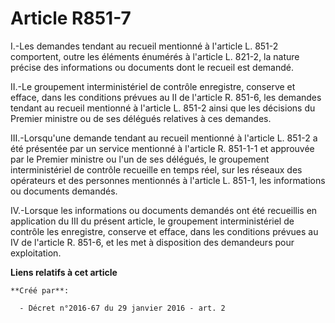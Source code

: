 # Article R851-7

I.-Les demandes tendant au recueil mentionné à l'article L. 851-2 comportent, outre les éléments énumérés à l'article L.
821-2, la nature précise des informations ou documents dont le recueil est demandé. 

II.-Le groupement interministériel de contrôle enregistre, conserve et efface, dans les conditions prévues au II de l'article
R. 851-6, les demandes tendant au recueil mentionné à l'article L. 851-2 ainsi que les décisions du Premier ministre ou de
ses délégués relatives à ces demandes. 

III.-Lorsqu'une demande tendant au recueil mentionné à l'article L. 851-2 a été présentée par un service mentionné à
l'article R. 851-1-1 et approuvée par le Premier ministre ou l'un de ses délégués, le groupement interministériel de contrôle
recueille en temps réel, sur les réseaux des opérateurs et des personnes mentionnés à l'article L. 851-1, les informations ou
documents demandés. 

IV.-Lorsque les informations ou documents demandés ont été recueillis en application du III du présent article, le groupement
interministériel de contrôle les enregistre, conserve et efface, dans les conditions prévues au IV de l'article R. 851-6, et
les met à disposition des demandeurs pour exploitation.

**Liens relatifs à cet article**

	**Créé par**:

	  - Décret n°2016-67 du 29 janvier 2016 - art. 2
